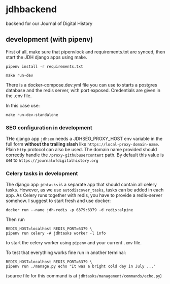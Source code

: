 # jdhbackend
backend for our Journal of Digital History

## development (with pipenv)

First of all, make sure that pipenvlock and requirements.txt are synced, then
start the JDH django apps using make.

```
pipenv install -r requirements.txt

make run-dev
```

There is a docker-compose.dev.yml file you can use to starts a postgres database and the redis server, with port exposed.
Credentials are given in the .env file.

In this case use:

```
make run-dev-standalone
```


### SEO configuration in development
THe django app `jdhseo` needs a JDHSEO_PROXY_HOST env variable in the full form
**without the trailing slash** like `https://local-proxy-domain-name`.
Plain `http` protocol can also be used.
The domain name provided should correctly handle the `/proxy-githubusercontent`
path.
By default this value is set to `https://journalofdigitalhistory.org`

### Celery tasks in development
The django app `jdhtasks` is a separate app that should contain all celery tasks.
However, as we use `autodiscover_tasks`, tasks can be added in each app.
As Celery runs together with redis, you have to provide a redis-server somehow.
I suggest to start fresh and use docker:

```
docker run --name jdh-redis -p 6379:6379 -d redis:alpine
```

Then run
```
REDIS_HOST=localhost REDIS_PORT=6379 \
pipenv run celery -A jdhtasks worker -l info
```
to start the celery worker using `pipenv` and your current `.env` file.

To test that everything works fine run in another terminal:
```
REDIS_HOST=localhost REDIS_PORT=6379 \
pipenv run ./manage.py echo "It was a bright cold day in July ..."
```
(source file for this command is at `jdhtasks/management/commands/echo.py`)
